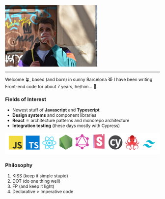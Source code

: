 <img src="./images/me-coffee.jpg" width="300" />

---

Welcome 🪴, based (and born) in sunny Barcelona <img src="./images/sun.png" width="15" aria-label="Sun icon" /> I have been writing Front-end code for about 7 years, he/him... 💭

### Fields of Interest

- Newest stuff of **Javascript** and **Typescript**
- **Design systems** and component libraries
- **React** ⚛ architecture patterns and monorepo architecture
- **Integration testing** (these days mostly with Cypress)

<img src="./images/logos.png" aria-label="Tech logos" height="70" />

### Philosophy

1. KISS (keep it simple stupid)
2. DOT (do one thing well)
3. FP (and keep it light)
4. Declarative > Imperative code
